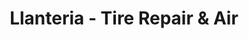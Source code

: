 ---
title: "Llanteria - Tire Repair & Air"
url: /konani/llanteria-tire-repair-und-air/
shop: reparación de automóviles
---